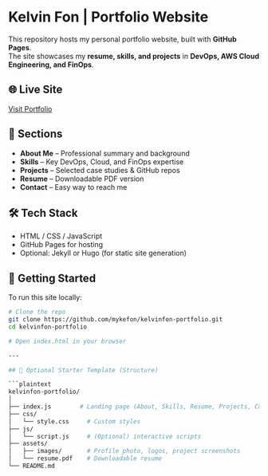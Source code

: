 # Kelvin Fon | Portfolio Website

This repository hosts my personal portfolio website, built with **GitHub Pages**.  
The site showcases my **resume, skills, and projects** in **DevOps, AWS Cloud Engineering, and FinOps**.

## 🌐 Live Site
[Visit Portfolio](https://mykefon.github.io/kelvinfon-portfolio)  

## 📖 Sections
- **About Me** – Professional summary and background  
- **Skills** – Key DevOps, Cloud, and FinOps expertise  
- **Projects** – Selected case studies & GitHub repos  
- **Resume** – Downloadable PDF version  
- **Contact** – Easy way to reach me  

## 🛠️ Tech Stack
- HTML / CSS / JavaScript  
- GitHub Pages for hosting  
- Optional: Jekyll or Hugo (for static site generation)

## 🚀 Getting Started
To run this site locally:
```bash
# Clone the repo
git clone https://github.com/mykefon/kelvinfon-portfolio.git
cd kelvinfon-portfolio

# Open index.html in your browser

---

## 🔹 Optional Starter Template (Structure)

```plaintext
kelvinfon-portfolio/
│
├── index.js        # Landing page (About, Skills, Resume, Projects, Contact)
├── css/
│   └── style.css     # Custom styles
├── js/
│   └── script.js     # (Optional) interactive scripts
├── assets/
│   ├── images/       # Profile photo, logos, project screenshots
│   └── resume.pdf    # Downloadable resume
└── README.md
